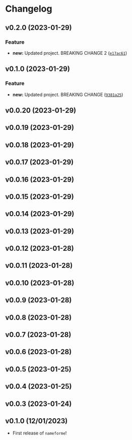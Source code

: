 # Changelog

<!--next-version-placeholder-->

## v0.2.0 (2023-01-29)
### Feature
* **new:** Updated project. BREAKING CHANGE 2 ([`e17ac61`](https://github.com/UBC-MDS/nameforme/commit/e17ac61d313bf0b6d1235915d1e80872d1d5b72e))

## v0.1.0 (2023-01-29)
### Feature
* **new:** Updated project. BREAKING CHANGE ([`9381a25`](https://github.com/UBC-MDS/nameforme/commit/9381a250eceda8f815d08ad18311201b4ba15a33))

## v0.0.20 (2023-01-29)


## v0.0.19 (2023-01-29)


## v0.0.18 (2023-01-29)


## v0.0.17 (2023-01-29)


## v0.0.16 (2023-01-29)


## v0.0.15 (2023-01-29)


## v0.0.14 (2023-01-29)


## v0.0.13 (2023-01-29)


## v0.0.12 (2023-01-28)


## v0.0.11 (2023-01-28)


## v0.0.10 (2023-01-28)


## v0.0.9 (2023-01-28)


## v0.0.8 (2023-01-28)


## v0.0.7 (2023-01-28)


## v0.0.6 (2023-01-28)


## v0.0.5 (2023-01-25)


## v0.0.4 (2023-01-25)


## v0.0.3 (2023-01-24)


## v0.1.0 (12/01/2023)

- First release of `nameforme`!